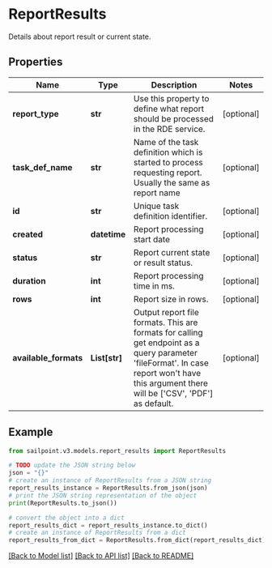 # ReportResults

Details about report result or current state.

## Properties

Name | Type | Description | Notes
------------ | ------------- | ------------- | -------------
**report_type** | **str** | Use this property to define what report should be processed in the RDE service. | [optional] 
**task_def_name** | **str** | Name of the task definition which is started to process requesting report. Usually the same as report name | [optional] 
**id** | **str** | Unique task definition identifier. | [optional] 
**created** | **datetime** | Report processing start date | [optional] 
**status** | **str** | Report current state or result status. | [optional] 
**duration** | **int** | Report processing time in ms. | [optional] 
**rows** | **int** | Report size in rows. | [optional] 
**available_formats** | **List[str]** | Output report file formats. This are formats for calling get endpoint as a query parameter &#39;fileFormat&#39;.  In case report won&#39;t have this argument there will be [&#39;CSV&#39;, &#39;PDF&#39;] as default. | [optional] 

## Example

```python
from sailpoint.v3.models.report_results import ReportResults

# TODO update the JSON string below
json = "{}"
# create an instance of ReportResults from a JSON string
report_results_instance = ReportResults.from_json(json)
# print the JSON string representation of the object
print(ReportResults.to_json())

# convert the object into a dict
report_results_dict = report_results_instance.to_dict()
# create an instance of ReportResults from a dict
report_results_from_dict = ReportResults.from_dict(report_results_dict)
```
[[Back to Model list]](../README.md#documentation-for-models) [[Back to API list]](../README.md#documentation-for-api-endpoints) [[Back to README]](../README.md)


